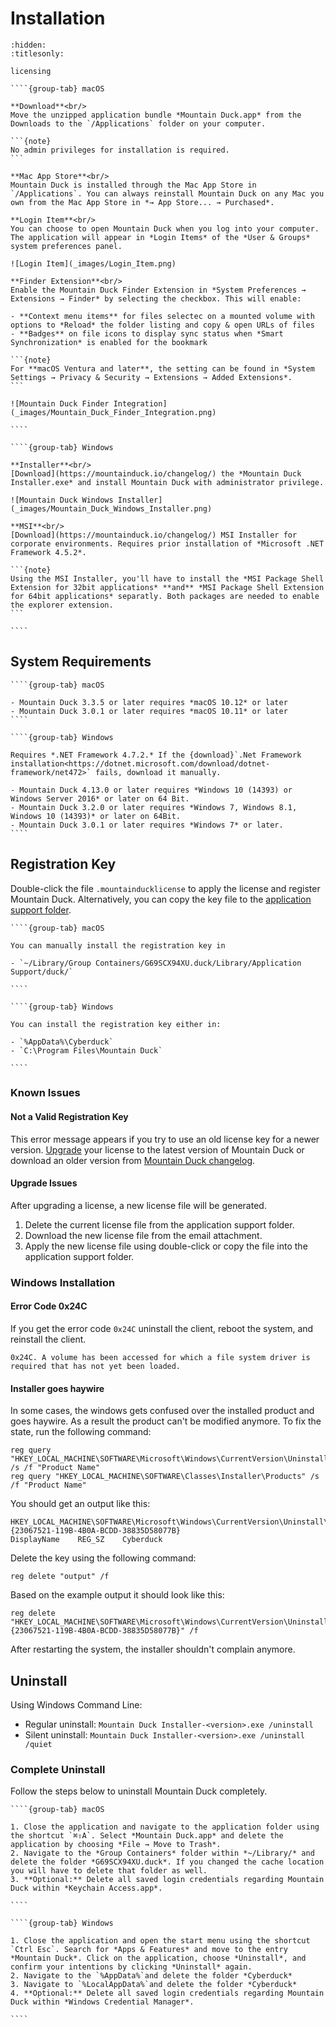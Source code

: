 Installation
====

```{toctree}
:hidden:
:titlesonly:

licensing
```

`````{tabs}
````{group-tab} macOS

**Download**<br/>
Move the unzipped application bundle *Mountain Duck.app* from the Downloads to the `/Applications` folder on your computer.

```{note}
No admin privileges for installation is required.
```

**Mac App Store**<br/>
Mountain Duck is installed through the Mac App Store in `/Applications`. You can always reinstall Mountain Duck on any Mac you own from the Mac App Store in *→ App Store... → Purchased*.

**Login Item**<br/>
You can choose to open Mountain Duck when you log into your computer. The application will appear in *Login Items* of the *User & Groups* system preferences panel.

![Login Item](_images/Login_Item.png)

**Finder Extension**<br/>
Enable the Mountain Duck Finder Extension in *System Preferences → Extensions → Finder* by selecting the checkbox. This will enable:

- **Context menu items** for files selectec on a mounted volume with options to *Reload* the folder listing and copy & open URLs of files
- **Badges** on file icons to display sync status when *Smart Synchronization* is enabled for the bookmark

```{note}
For **macOS Ventura and later**, the setting can be found in *System Settings → Privacy & Security → Extensions → Added Extensions*.
```

![Mountain Duck Finder Integration](_images/Mountain_Duck_Finder_Integration.png) 

````

````{group-tab} Windows

**Installer**<br/>
[Download](https://mountainduck.io/changelog/) the *Mountain Duck Installer.exe* and install Mountain Duck with administrator privilege.

![Mountain Duck Windows Installer](_images/Mountain_Duck_Windows_Installer.png)

**MSI**<br/>
[Download](https://mountainduck.io/changelog/) MSI Installer for corporate environments. Requires prior installation of *Microsoft .NET Framework 4.5.2*.

```{note}
Using the MSI Installer, you'll have to install the *MSI Package Shell Extension for 32bit applications* **and** *MSI Package Shell Extension for 64bit applications* separatly. Both packages are needed to enable the explorer extension.
```

````
`````

## System Requirements

`````{tabs}
````{group-tab} macOS

- Mountain Duck 3.3.5 or later requires *macOS 10.12* or later
- Mountain Duck 3.0.1 or later requires *macOS 10.11* or later
````

````{group-tab} Windows

Requires *.NET Framework 4.7.2.* If the {download}`.Net Framework installation<https://dotnet.microsoft.com/download/dotnet-framework/net472>` fails, download it manually.

- Mountain Duck 4.13.0 or later requires *Windows 10 (14393) or Windows Server 2016* or later on 64 Bit.
- Mountain Duck 3.2.0 or later requires *Windows 7, Windows 8.1, Windows 10 (14393)* or later on 64Bit.
- Mountain Duck 3.0.1 or later requires *Windows 7* or later.
````
`````

## Registration Key

Double-click the file `.mountainducklicense` to apply the license and register Mountain Duck. Alternatively, you can copy the key file to the [application support folder](../support.md#application-support-folder).

`````{tabs}
````{group-tab} macOS

You can manually install the registration key in

- `~/Library/Group Containers/G69SCX94XU.duck/Library/Application Support/duck/`

````

````{group-tab} Windows

You can install the registration key either in:

- `%AppData%\Cyberduck`
- `C:\Program Files\Mountain Duck`

````
`````

### Known Issues

#### Not a Valid Registration Key

This error message appears if you try to use an old license key for a newer version.
[Upgrade](https://mountainduck.io/buy/upgrade/) your license to the latest version of Mountain Duck or download an older version from [Mountain Duck changelog](https://mountainduck.io/changelog/).

#### Upgrade Issues

After upgrading a license, a new license file will be generated.

1. Delete the current license file from the application support folder.
2. Download the new license file from the email attachment.
3. Apply the new license file using double-click or copy the file into the application support folder.

### Windows Installation
#### Error Code 0x24C 
If you get the error code `0x24C` uninstall the client, reboot the system, and reinstall the client.

	0x24C. A volume has been accessed for which a file system driver is required that has not yet been loaded.

#### Installer goes haywire
In some cases, the windows gets confused over the installed product and goes haywire. As a result the product can't be modified anymore. To fix the state, run the following command:

	reg query "HKEY_LOCAL_MACHINE\SOFTWARE\Microsoft\Windows\CurrentVersion\Uninstall" /s /f "Product Name"
	reg query "HKEY_LOCAL_MACHINE\SOFTWARE\Classes\Installer\Products" /s /f "Product Name"

You should get an output like this:
	
	HKEY_LOCAL_MACHINE\SOFTWARE\Microsoft\Windows\CurrentVersion\Uninstall\{23067521-119B-4B0A-BCDD-38835D58077B}
    DisplayName    REG_SZ    Cyberduck

Delete the key using the following command: 
	
	reg delete "output" /f

Based on the example output it should look like this:
	
	reg delete "HKEY_LOCAL_MACHINE\SOFTWARE\Microsoft\Windows\CurrentVersion\Uninstall\{23067521-119B-4B0A-BCDD-38835D58077B}" /f

After restarting the system, the installer shouldn't complain anymore.

## Uninstall

Using Windows Command Line:

* Regular uninstall:
	`Mountain Duck Installer-<version>.exe /uninstall`
* Silent uninstall:
	`Mountain Duck Installer-<version>.exe /uninstall /quiet`

### Complete Uninstall

Follow the steps below to uninstall Mountain Duck completely.

`````{tabs}
````{group-tab} macOS

1. Close the application and navigate to the application folder using the shortcut `⌘⇧A`. Select *Mountain Duck.app* and delete the application by choosing *File → Move to Trash*.
2. Navigate to the *Group Containers* folder within *~/Library/* and delete the folder *G69SCX94XU.duck*. If you changed the cache location you will have to delete that folder as well.
3. **Optional:** Delete all saved login credentials regarding Mountain Duck within *Keychain Access.app*.

````

````{group-tab} Windows

1. Close the application and open the start menu using the shortcut `Ctrl Esc`. Search for *Apps & Features* and move to the entry *Mountain Duck*. Click on the application, choose *Uninstall*, and confirm your intentions by clicking *Uninstall* again.
2. Navigate to the `%AppData%`and delete the folder *Cyberduck*
3. Navigate to `%LocalAppData%`and delete the folder *Cyberduck*
4. **Optional:** Delete all saved login credentials regarding Mountain Duck within *Windows Credential Manager*.

````

`````